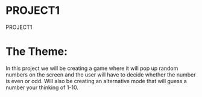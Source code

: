 # PROJECT1
PROJECT1
# The Theme:
In this project we will be creating a game where it will pop up random numbers on the screen and the user will have to decide whether the number is even or odd. Will also be creating an alternative mode that will guess a number your thinking of 1-10.
